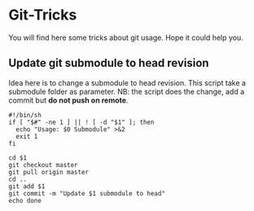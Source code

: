 # Git-Tricks
You will find here some tricks about git usage. Hope it could help you.

## Update git submodule to head revision

Idea here is to change a submodule to head revision. This script take a submodule folder as
parameter. NB: the script does the change, add a commit but __do not push on remote__.

```
#!/bin/sh
if [ "$#" -ne 1 ] || ! [ -d "$1" ]; then
  echo "Usage: $0 Submodule" >&2
  exit 1
fi

cd $1
git checkout master
git pull origin master
cd ..
git add $1
git commit -m "Update $1 submodule to head"
echo done
```